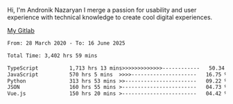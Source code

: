 Hi, I'm Andronik Nazaryan
I merge a passion for usability and user experience with technical knowledge to create cool digital experiences.

[My Gitlab](https://gitlab.com/anridev24)

<!--START_SECTION:waka-->

```txt
From: 28 March 2020 - To: 16 June 2025

Total Time: 3,402 hrs 59 mins

TypeScript          1,713 hrs 13 mins>>>>>>>>>>>>>------------   50.34 %
JavaScript          570 hrs 5 mins  >>>>---------------------   16.75 %
Python              313 hrs 53 mins >>-----------------------   09.22 %
JSON                160 hrs 55 mins >------------------------   04.73 %
Vue.js              150 hrs 20 mins >------------------------   04.42 %
```

<!--END_SECTION:waka-->
